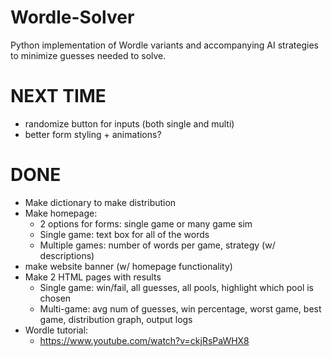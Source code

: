 # Wordle-Solver
Python implementation of Wordle variants and accompanying AI strategies to minimize guesses needed to solve.


# NEXT TIME
- randomize button for inputs (both single and multi)
- better form styling + animations?

# DONE
- Make dictionary to make distribution
- Make homepage:
    - 2 options for forms: single game or many game sim
    - Single game: text box for all of the words
    - Multiple games: number of words per game, strategy (w/ descriptions)
- make website banner (w/ homepage functionality)
- Make 2 HTML pages with results
    - Single game: win/fail, all guesses, all pools, highlight which pool is chosen
    - Multi-game: avg num of guesses, win percentage, worst game, best game, distribution graph, output logs
- Wordle tutorial:
    - https://www.youtube.com/watch?v=ckjRsPaWHX8